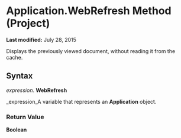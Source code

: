 
# Application.WebRefresh Method (Project)

 **Last modified:** July 28, 2015

Displays the previously viewed document, without reading it from the cache.

## Syntax

 _expression_. **WebRefresh**

 _expression_A variable that represents an  **Application** object.


### Return Value

 **Boolean**

